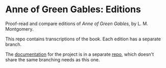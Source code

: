 # Anne of Green Gables: Editions
Proof-read and compare editions of _Anne of Green Gables_, by L. M. Montgomery.

This repo contains transcriptions of the book.
Each edition has a separate branch.

The <a href='https://johanley.github.io/anne-of-green-gables/index.html'>documentation</a> for the project is in a 
separate <a href='https://github.com/johanley/anne-of-green-gables'>repo</a>, which doesn't share the same branching needs as this one.


